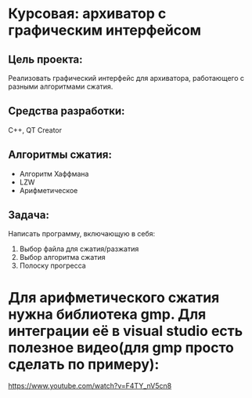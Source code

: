 # Курсовая: архиватор с графическим интерфейсом

                       
## Цель проекта:   
Реализовать графический интерфейс для архиватора, работающего с разными алгоритмами сжатия.  

## Средства разработки:
C++, QT Creator

## Алгоритмы сжатия: 
- Алгоритм Хаффмана
- LZW
- Арифметическое

## Задача:
Написать программу, включающую в себя:
1. Выбор файла для сжатия/разжатия
2. Выбор алгоритма сжатия
3. Полоску прогресса

# Для арифметического сжатия нужна библиотека gmp. Для интеграции её в visual studio есть полезное видео(для gmp просто сделать по примеру):
https://www.youtube.com/watch?v=F4TY_nV5cn8
